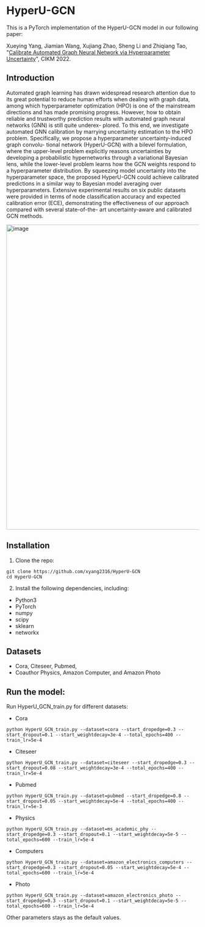# HyperU-GCN 
This is a PyTorch implementation of the HyperU-GCN model in our following paper:

Xueying Yang, Jiamian Wang, Xujiang Zhao, Sheng Li and Zhiqiang Tao, "[Calibrate Automated Graph Neural Network via Hyperparameter Uncertainty](https://github.com/xyang2316/HyperU-GCN/files/9751555/HyperU-GCN.pdf)", CIKM 2022.

## Introduction
Automated graph learning has drawn widespread research attention due to its great potential to reduce human efforts when dealing with graph data, among which hyperparameter optimization (HPO) is one of the mainstream directions and has made promising progress. However, how to obtain reliable and trustworthy prediction results with automated graph neural networks (GNN) is still quite underex- plored. To this end, we investigate automated GNN calibration by marrying uncertainty estimation to the HPO problem. Specifically, we propose a hyperparameter uncertainty-induced graph convolu- tional network (HyperU-GCN) with a bilevel formulation, where the upper-level problem explicitly reasons uncertainties by developing a probabilistic hypernetworks through a variational Bayesian lens, while the lower-level problem learns how the GCN weights respond to a hyperparameter distribution. By squeezing model uncertainty into the hyperparameter space, the proposed HyperU-GCN could achieve calibrated predictions in a similar way to Bayesian model averaging over hyperparameters. Extensive experimental results on six public datasets were provided in terms of node classification accuracy and expected calibration error (ECE), demonstrating the effectiveness of our approach compared with several state-of-the- art uncertainty-aware and calibrated GCN methods.

<img width="800" alt="image" src="https://user-images.githubusercontent.com/55004948/195007873-3fc18e33-7426-4594-a7d1-110b6b0d4d5c.png">


## Installation
1. Clone the repo:
```
git clone https://github.com/xyang2316/HyperU-GCN
cd HyperU-GCN
```
2. Install the following dependencies, including:
- Python3
- PyTorch
- numpy
- scipy
- sklearn
- networkx

## Datasets
- Cora, Citeseer, Pubmed, 
- Coauthor Physics, Amazon Computer, and Amazon Photo

## Run the model:
Run HyperU_GCN_train.py for different datasets:
- Cora
```
python HyperU_GCN_train.py --dataset=cora --start_dropedge=0.3 --start_dropout=0.1 --start_weightdecay=3e-4 --total_epochs=400 --train_lr=5e-4
```
- Citeseer
```
python HyperU_GCN_train.py --dataset=citeseer --start_dropedge=0.3 --start_dropout=0.08 --start_weightdecay=3e-4 --total_epochs=400 --train_lr=5e-4
```
- Pubmed
```
python HyperU_GCN_train.py --dataset=pubmed --start_dropedge=0.8 --start_dropout=0.05 --start_weightdecay=5e-4 --total_epochs=400 --train_lr=5e-3
```
- Physics
```
python HyperU_GCN_train.py --dataset=ms_academic_phy --start_dropedge=0.3 --start_dropout=0.1 --start_weightdecay=5e-5 --total_epochs=600 --train_lr=5e-4
```
- Computers
```
python HyperU_GCN_train.py --dataset=amazon_electronics_computers --start_dropedge=0.3 --start_dropout=0.05 --start_weightdecay=5e-4 --total_epochs=600 --train_lr=5e-4
```
- Photo
```
python HyperU_GCN_train.py --dataset=amazon_electronics_photo --start_dropedge=0.3 --start_dropout=0.1 --start_weightdecay=5e-5 --total_epochs=600 --train_lr=5e-4
```
Other parameters stays as the default values.


